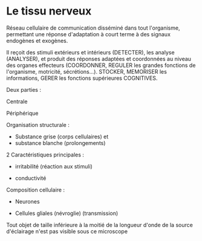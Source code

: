 # Le tissu nerveux

Réseau cellulaire de communication disséminé dans tout l'organisme,
permettant une réponse d'adaptation à court terme à des signaux
endogènes et exogènes.

Il reçoit des stimuli extérieurs et intérieurs (DETECTER), les analyse
(ANALYSER), et produit des réponses adaptées et coordonnées au niveau
des organes effecteurs (COORDONNER, REGULER les grandes fonctions de
l'organisme, motricité, sécrétions...). STOCKER, MEMORISER les
informations, GERER les fonctions supérieures COGNITIVES.

Deux parties :

Centrale

Périphérique

Organisation structurale :

* Substance grise (corps cellulaires) et
* substance blanche (prolongements)

2 Caractéristiques principales :

-   irritabilité (réaction aux stimuli)

-   conductivité

Composition cellulaire :

-   Neurones

-   Cellules gliales (névroglie) (transmission)

Tout objet de taille inférieure à la moitié de la longueur d'onde de la
source d'éclairage n'est pas visible sous ce microscope

